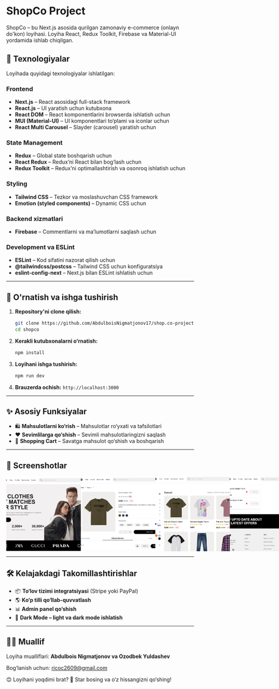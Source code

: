 # ShopCo Project

ShopCo – bu Next.js asosida qurilgan zamonaviy e-commerce (onlayn do'kon) loyihasi. Loyiha React, Redux Toolkit, Firebase va Material-UI yordamida ishlab chiqilgan.

## 🚀 Texnologiyalar

Loyihada quyidagi texnologiyalar ishlatilgan:

### **Frontend**
- **Next.js** – React asosidagi full-stack framework
- **React.js** – UI yaratish uchun kutubxona
- **React DOM** – React komponentlarini browserda ishlatish uchun
- **MUI (Material-UI)** – UI komponentlari to‘plami va iconlar uchun
- **React Multi Carousel** – Slayder (carousel) yaratish uchun

### **State Management**
- **Redux** – Global state boshqarish uchun
- **React Redux** – Redux’ni React bilan bog‘lash uchun
- **Redux Toolkit** – Redux’ni optimallashtirish va osonroq ishlatish uchun

### **Styling**
- **Tailwind CSS** – Tezkor va moslashuvchan CSS framework
- **Emotion (styled components)** – Dynamic CSS uchun

### **Backend xizmatlari**
- **Firebase** – Commentlarni va ma’lumotlarni saqlash uchun

### **Development va ESLint**
- **ESLint** – Kod sifatini nazorat qilish uchun
- **@tailwindcss/postcss** – Tailwind CSS uchun konfiguratsiya
- **eslint-config-next** – Next.js bilan ESLint ishlatish uchun

---

## 🔧 O'rnatish va ishga tushirish

1. **Repository'ni clone qilish:**
   ```bash
   git clone https://github.com/AbdulboisNigmatjonov17/shop.co-project.git
   cd shopco
   ```
2. **Kerakli kutubxonalarni o‘rnatish:**
   ```bash
   npm install
   ```
3. **Loyihani ishga tushirish:**
   ```bash
   npm run dev
   ```
4. **Brauzerda ochish:**
   `http://localhost:3000`

---

## ✨ Asosiy Funksiyalar

- 🛍️ **Mahsulotlarni ko‘rish** – Mahsulotlar ro‘yxati va tafsilotlari
- ❤️ **Sevimlilarga qo‘shish** – Sevimli mahsulotlaringizni saqlash
- 🛒 **Shopping Cart** – Savatga mahsulot qo‘shish va boshqarish

---

## 📸 Screenshotlar

<div style="width: 100%; display: flex; justify-content: space-between; align-items: center; ">
   <img src="/public/screens/home.png" style="width: 200px; height: 200px; object-fit: cover"/>
   <img src="/public/screens/product.png"  style="width: 200px; height: 200px; object-fit: cover"/>
   <img src="/public/screens/category.png"  style="width: 200px; height: 200px; object-fit: cover"/>
   <img src="/public/screens/cart.png"  style="width: 200px; height: 200px; object-fit: cover"/>
</div>

---

## 🛠 Kelajakdagi Takomillashtirishlar

- 📦 **To‘lov tizimi integratsiyasi** (Stripe yoki PayPal)
- 🌎 **Ko‘p tilli qo‘llab-quvvatlash**
- 📊 **Admin panel qo‘shish**
- 🌙 **Dark Mode – light va dark mode ishlatish**

---

## 👨‍💻 Muallif

Loyiha mualliflari: **Abdulbois Nigmatjonov va Ozodbek Yuldashev**

Bog‘lanish uchun: ricoc2609@gmail.com

😊 Loyihani yoqdimi brat? 🌟 Star bosing va o‘z hissangizni qo‘shing!

